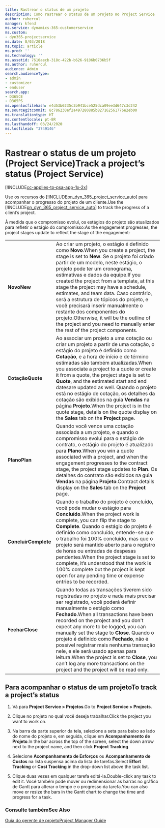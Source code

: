 ```yaml
---
title: Rastrear o status de um projeto
description: Como rastrear o status de um projeto no Project Service
author: ruhercul
manager: kfend
ms.service: dynamics-365-customerservice
ms.custom:
- dyn365-projectservice
ms.date: 8/03/2018
ms.topic: article
ms.prod: ''
ms.technology: ''
ms.assetid: 7610aecb-318c-422b-b626-9106b0736b5f
ms.author: ruhercul
audience: Admin
search.audienceType:
- admin
- customizer
- enduser
search.app:
- D365CE
- D365PS
ms.openlocfilehash: e4d53b6235c3b941bce525dca09ee3d647c3d242
ms.sourcegitcommit: 8c786230ef2a497280885b827162561776e2eb00
ms.translationtype: HT
ms.contentlocale: pt-BR
ms.lasthandoff: 03/24/2020
ms.locfileid: "3749146"
---
```

# <a name="track-a-projects-status-project-service"></a><span data-ttu-id="a91d4-103">Rastrear o status de um projeto (Project Service)</span><span class="sxs-lookup"><span data-stu-id="a91d4-103">Track a project’s status (Project Service)</span></span>

[!INCLUDE[cc-applies-to-psa-app-1x-2x](../includes/cc-applies-to-psa-app-1x-2x.md)]

<span data-ttu-id="a91d4-104">Use os recursos do [!INCLUDE[pn_dyn_365_project_service_auto](../includes/pn-dyn-365-project-service-auto.md)] para acompanhar o progresso do projeto de um cliente.</span><span class="sxs-lookup"><span data-stu-id="a91d4-104">Use the [!INCLUDE[pn_dyn_365_project_service_auto](../includes/pn-dyn-365-project-service-auto.md)] to track the progress of a client’s project.</span></span>  

<span data-ttu-id="a91d4-105">À medida que o compromisso evolui, os estágios do projeto são atualizados para refletir o estágio do compromisso:</span><span class="sxs-lookup"><span data-stu-id="a91d4-105">As the engagement progresses, the project stages update to reflect the stage of the engagement:</span></span>  


|              |                                                                                                                                                                                                                                                                                                  |
|--------------|--------------------------------------------------------------------------------------------------------------------------------------------------------------------------------------------------------------------------------------------------------------------------------------------------|
|   <span data-ttu-id="a91d4-106">**Novo**</span><span class="sxs-lookup"><span data-stu-id="a91d4-106">**New**</span></span>    | <span data-ttu-id="a91d4-107">Ao criar um projeto, o estágio é definido como **Novo**.</span><span class="sxs-lookup"><span data-stu-id="a91d4-107">When you create a project, the stage is set to **New**.</span></span> <span data-ttu-id="a91d4-108">Se o projeto foi criado partir de um modelo, neste estágio, o projeto pode ter um cronograma, estimativas e dados da equipe.</span><span class="sxs-lookup"><span data-stu-id="a91d4-108">If you created the project from a template, at this stage the project may have a schedule, estimates, and team data.</span></span> <span data-ttu-id="a91d4-109">Caso contrário, será a estrutura de tópicos do projeto, e você precisará inserir manualmente o restante dos componentes do projeto.</span><span class="sxs-lookup"><span data-stu-id="a91d4-109">Otherwise, it will be the outline of the project and you need to manually enter the rest of the project components.</span></span> |
|  <span data-ttu-id="a91d4-110">**Cotação**</span><span class="sxs-lookup"><span data-stu-id="a91d4-110">**Quote**</span></span>   |      <span data-ttu-id="a91d4-111">Ao associar um projeto a uma cotação ou criar um projeto a partir de uma cotação, o estágio do projeto é definido como **Cotação**, e a hora de início e de término estimadas são também atualizadas.</span><span class="sxs-lookup"><span data-stu-id="a91d4-111">When you associate a project to a quote or create it from a quote, the project stage is set to **Quote**, and the estimated start and end datesare updated as well.</span></span> <span data-ttu-id="a91d4-112">Quando o projeto está no estágio de cotação, os detalhes da cotação são exibidos na guia **Vendas** na página **Projeto**.</span><span class="sxs-lookup"><span data-stu-id="a91d4-112">When the project is in the quote stage, details on the quote display on the **Sales** tab on the **Project** page.</span></span>      |
|   <span data-ttu-id="a91d4-113">**Plano**</span><span class="sxs-lookup"><span data-stu-id="a91d4-113">**Plan**</span></span>   |                                     <span data-ttu-id="a91d4-114">Quando você vence uma cotação associada a um projeto, e quando o compromisso evolui para o estágio de contrato, o estágio do projeto é atualizado para **Plano**.</span><span class="sxs-lookup"><span data-stu-id="a91d4-114">When you win a quote associated with a project, and when the engagement progresses to the contract stage, the project stage updates to **Plan**.</span></span> <span data-ttu-id="a91d4-115">Os detalhes do contrato são exibidos na guia **Vendas** na página **Projeto**.</span><span class="sxs-lookup"><span data-stu-id="a91d4-115">Contract details display on the **Sales** tab on the **Project** page.</span></span>                                      |
| <span data-ttu-id="a91d4-116">**Concluir**</span><span class="sxs-lookup"><span data-stu-id="a91d4-116">**Complete**</span></span> |                    <span data-ttu-id="a91d4-117">Quando o trabalho do projeto é concluído, você pode mudar o estágio para **Concluído**.</span><span class="sxs-lookup"><span data-stu-id="a91d4-117">When the project work is complete, you can flip the stage to **Complete**.</span></span> <span data-ttu-id="a91d4-118">Quando o estágio do projeto é definido como concluído, entende-se que o trabalho foi 100% concluído, mas que o projeto será mantido aberto para o registro de horas ou entradas de despesas pendentes.</span><span class="sxs-lookup"><span data-stu-id="a91d4-118">When the project stage is set to complete, it’s understood that the work is 100% complete but the project is kept open for any pending time or expense entries to be recorded.</span></span>                     |
|  <span data-ttu-id="a91d4-119">**Fechar**</span><span class="sxs-lookup"><span data-stu-id="a91d4-119">**Close**</span></span>   |           <span data-ttu-id="a91d4-120">Quando todas as transações tiverem sido registradas no projeto e nada mais precisar ser registrado, você poderá definir manualmente o estágio como **Fechado**.</span><span class="sxs-lookup"><span data-stu-id="a91d4-120">When all transactions have been recorded on the project and you don't expect any more to be logged, you can manually set the stage to **Close**.</span></span> <span data-ttu-id="a91d4-121">Quando o projeto é definido como **Fechado**, não é possível registrar mais nenhuma transação nele, e ele será usado apenas para leitura.</span><span class="sxs-lookup"><span data-stu-id="a91d4-121">When the project is set to **Close**, you can’t log any more transactions on the project and the project will be read only.</span></span>           |

## <a name="to-track-a-projects-status"></a><span data-ttu-id="a91d4-122">Para acompanhar o status de um projeto</span><span class="sxs-lookup"><span data-stu-id="a91d4-122">To track a project’s status</span></span>  

1.  <span data-ttu-id="a91d4-123">Vá para **Project Service > Projetos**.</span><span class="sxs-lookup"><span data-stu-id="a91d4-123">Go to **Project Service > Projects**.</span></span>  

2.  <span data-ttu-id="a91d4-124">Clique no projeto no qual você deseja trabalhar.</span><span class="sxs-lookup"><span data-stu-id="a91d4-124">Click the project you want to work on.</span></span>  

3.  <span data-ttu-id="a91d4-125">Na barra da parte superior da tela, selecione a seta para baixo ao lado do nome do projeto e, em seguida, clique em **Acompanhamento de Projeto**.</span><span class="sxs-lookup"><span data-stu-id="a91d4-125">In the bar across the top of the screen, select the down arrow next to the project name, and then click **Project Tracking**.</span></span>  

4.  <span data-ttu-id="a91d4-126">Selecione **Acompanhamento de Esforços** ou **Acompanhamento de Custos** na lista suspensa acima da lista de tarefas.</span><span class="sxs-lookup"><span data-stu-id="a91d4-126">Select **Effort Tracking** or **Cost Tracking** in the drop-down list above the task list.</span></span>  

5.  <span data-ttu-id="a91d4-127">Clique duas vezes em qualquer tarefa editá-la.</span><span class="sxs-lookup"><span data-stu-id="a91d4-127">Double-click any task to edit it.</span></span> <span data-ttu-id="a91d4-128">Você também pode mover ou redimensionar as barras no gráfico de Gantt para alterar o tempo e o progresso da tarefa.</span><span class="sxs-lookup"><span data-stu-id="a91d4-128">You can also move or resize the bars in the Gantt chart to change the time and progress for a task.</span></span>  

### <a name="see-also"></a><span data-ttu-id="a91d4-129">Consulte também</span><span class="sxs-lookup"><span data-stu-id="a91d4-129">See Also</span></span>  
 [<span data-ttu-id="a91d4-130">Guia do gerente de projeto</span><span class="sxs-lookup"><span data-stu-id="a91d4-130">Project Manager Guide</span></span>](../project-service/project-manager-guide.md)
